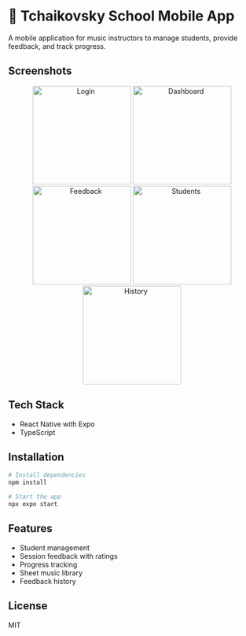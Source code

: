 # 🎵 Tchaikovsky School Mobile App

A mobile application for music instructors to manage students, provide feedback, and track progress.

## Screenshots

<div align="center">
  <img src="screenshots/login.png" width="200" alt="Login"/>
  <img src="screenshots/dashboard.png" width="200" alt="Dashboard"/>
  <img src="screenshots/feedback.png" width="200" alt="Feedback"/>
  <img src="screenshots/students.png" width="200" alt="Students"/>
  <img src="screenshots/history.png" width="200" alt="History"/>
</div>

## Tech Stack

- React Native with Expo
- TypeScript

## Installation

```bash
# Install dependencies
npm install

# Start the app
npx expo start
```

## Features

- Student management
- Session feedback with ratings
- Progress tracking
- Sheet music library
- Feedback history

## License

MIT
